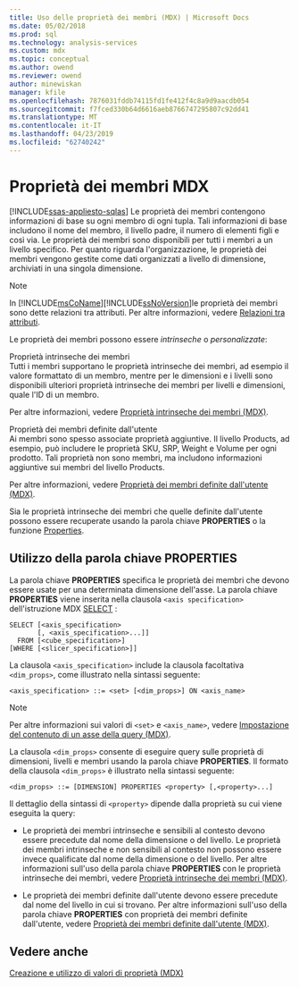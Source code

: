 ```yaml
---
title: Uso delle proprietà dei membri (MDX) | Microsoft Docs
ms.date: 05/02/2018
ms.prod: sql
ms.technology: analysis-services
ms.custom: mdx
ms.topic: conceptual
ms.author: owend
ms.reviewer: owend
author: minewiskan
manager: kfile
ms.openlocfilehash: 7876031fddb74115fd1fe412f4c8a9d9aacdb054
ms.sourcegitcommit: f7fced330b64d6616aeb8766747295807c92dd41
ms.translationtype: MT
ms.contentlocale: it-IT
ms.lasthandoff: 04/23/2019
ms.locfileid: "62740242"
---
```

# <a name="mdx-member-properties"></a>Proprietà dei membri MDX
[!INCLUDE[ssas-appliesto-sqlas](../../../includes/ssas-appliesto-sqlas.md)]
  Le proprietà dei membri contengono informazioni di base su ogni membro di ogni tupla. Tali informazioni di base includono il nome del membro, il livello padre, il numero di elementi figli e così via. Le proprietà dei membri sono disponibili per tutti i membri a un livello specifico. Per quanto riguarda l'organizzazione, le proprietà dei membri vengono gestite come dati organizzati a livello di dimensione, archiviati in una singola dimensione.  
  
> [!NOTE]
>  In [!INCLUDE[msCoName](../../../includes/msconame-md.md)][!INCLUDE[ssNoVersion](../../../includes/ssnoversion-md.md)]le proprietà dei membri sono dette relazioni tra attributi. Per altre informazioni, vedere [Relazioni tra attributi](../../../analysis-services/multidimensional-models-olap-logical-dimension-objects/attribute-relationships.md).  
  
 Le proprietà dei membri possono essere *intrinseche* o *personalizzate*:  
  
 Proprietà intrinseche dei membri  
 Tutti i membri supportano le proprietà intrinseche dei membri, ad esempio il valore formattato di un membro, mentre per le dimensioni e i livelli sono disponibili ulteriori proprietà intrinseche dei membri per livelli e dimensioni, quale l'ID di un membro.  
  
 Per altre informazioni, vedere [Proprietà intrinseche dei membri &#40;MDX&#41;](../../../analysis-services/multidimensional-models/mdx/mdx-member-properties-intrinsic-member-properties.md).  
  
 Proprietà dei membri definite dall'utente  
 Ai membri sono spesso associate proprietà aggiuntive. Il livello Products, ad esempio, può includere le proprietà SKU, SRP, Weight e Volume per ogni prodotto. Tali proprietà non sono membri, ma includono informazioni aggiuntive sui membri del livello Products.  
  
 Per altre informazioni, vedere [Proprietà dei membri definite dall'utente &#40;MDX&#41;](../../../analysis-services/multidimensional-models/mdx/mdx-member-properties-user-defined-member-properties.md).  
  
 Sia le proprietà intrinseche dei membri che quelle definite dall'utente possono essere recuperate usando la parola chiave **PROPERTIES** o la funzione [Properties](../../../mdx/properties-mdx.md).  
  
## <a name="using-the-properties-keyword"></a>Utilizzo della parola chiave PROPERTIES  
 La parola chiave **PROPERTIES** specifica le proprietà dei membri che devono essere usate per una determinata dimensione dell'asse. La parola chiave **PROPERTIES** viene inserita nella clausola `<axis specification>` dell'istruzione MDX [SELECT](../../../mdx/mdx-data-manipulation-select.md) :  
  
```  
SELECT [<axis_specification>  
       [, <axis_specification>...]]  
  FROM [<cube_specification>]  
[WHERE [<slicer_specification>]]  
```  
  
 La clausola `<axis_specification>` include la clausola facoltativa `<dim_props>`, come illustrato nella sintassi seguente:  
  
```  
<axis_specification> ::= <set> [<dim_props>] ON <axis_name>  
```  
  
> [!NOTE]  
>  Per altre informazioni sui valori di `<set>` e `<axis_name>`, vedere [Impostazione del contenuto di un asse della query &#40;MDX&#41;](../../../analysis-services/multidimensional-models/mdx/mdx-query-and-slicer-axes-specify-the-contents-of-a-query-axis.md).  
  
 La clausola `<dim_props>` consente di eseguire query sulle proprietà di dimensioni, livelli e membri usando la parola chiave **PROPERTIES**. Il formato della clausola `<dim_props>` è illustrato nella sintassi seguente:  
  
```  
<dim_props> ::= [DIMENSION] PROPERTIES <property> [,<property>...]  
```  
  
 Il dettaglio della sintassi di `<property>` dipende dalla proprietà su cui viene eseguita la query:  
  
-   Le proprietà dei membri intrinseche e sensibili al contesto devono essere precedute dal nome della dimensione o del livello. Le proprietà dei membri intrinseche e non sensibili al contesto non possono essere invece qualificate dal nome della dimensione o del livello. Per altre informazioni sull'uso della parola chiave **PROPERTIES** con le proprietà intrinseche dei membri, vedere [Proprietà intrinseche dei membri &#40;MDX&#41;](../../../analysis-services/multidimensional-models/mdx/mdx-member-properties-intrinsic-member-properties.md).  
  
-   Le proprietà dei membri definite dall'utente devono essere precedute dal nome del livello in cui si trovano. Per altre informazioni sull'uso della parola chiave **PROPERTIES** con proprietà dei membri definite dall'utente, vedere [Proprietà dei membri definite dall'utente &#40;MDX&#41;](../../../analysis-services/multidimensional-models/mdx/mdx-member-properties-user-defined-member-properties.md).  
  
## <a name="see-also"></a>Vedere anche  
 [Creazione e utilizzo di valori di proprietà &#40;MDX&#41;](http://msdn.microsoft.com/library/0cafb269-03c8-4183-b6e9-220f071e4ef2)  
  
  
